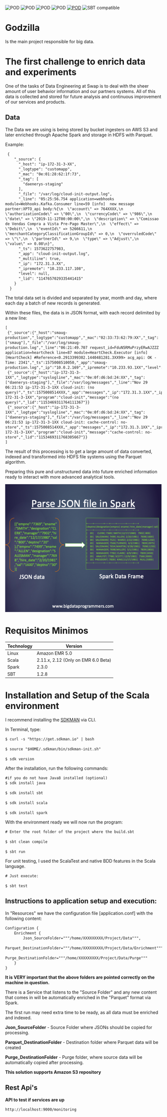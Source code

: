 ![POD](https://img.shields.io/badge/version-v1.0.0-blue.svg)
![POD](https://img.shields.io/badge/language-Scala-black.svg)
![POD](https://img.shields.io/badge/Spark-red.svg)
![POD](https://img.shields.io/badge/Amazon-EMR-orange.svg)
[![POD](https://img.shields.io/badge/license-MIT-lightgrey.svg)](./LICENSE)
![SBT compatible](https://img.shields.io/badge/SBT-compatible-4BC51D.svg?style=flat)

# Godzilla

Is the main project responsible for big data. 

# The first challenge to enrich data and experiments

One of the tasks of Data Engineering at Swap is to deal with the sheer amount of user behavior information and our partners systems.
All of this data is collected and stored for future analysis and continuous improvement of our services and products.

## Data

The Data we are using is being stored by bucket ingesters on AWS S3 and later enriched through Apache Spark and storage in HDFS with Parquet.

Example:
```
 {
    "_source": {
      "_host": "ip-172-31-3-XX",
      "_logtype": "customapp",
      "_mac": "0e:01:28:62:1f:73",
      "_tag": [
        "daenerys-staging"
      ],
      "_file": "/var/log/cloud-init-output.log",
      "_line": "05:25:56.754 application=webhooks module=Webhooks.Kafka.Consumer line=59 [info]  new message partner:XPTO_api body:%{\n  \"account\" => 764XXXX,\n  \"authorizationCode\" => \"00\",\n  \"currencyCode\" => \"986\",\n  \"date\" => \"2019-11-12T00:00:00\",\n  \"description\" => \"Comissao de Vendas Compra a Vista Pre-Pago Master\",\n  \"effect\" => \"Debit\",\n  \"eventId\" => 5266611,\n  \"merchantCategoryClassificationGroupId\" => 0,\n  \"overruledCode\" => \"\",\n  \"partnerId\" => 9,\n  \"type\" => \"Adjust\",\n  \"value\" => 0.08\n}",
      "_ts": 1573622757983,
      "_app": "cloud-init-output.log",
      "_multiline": true,
      "_ip": "172.31.3.XX",
      "_ipremote": "10.233.117.108",
      "level": null,
      "_lid": "1147657029335441415"
    }
  }
```

The total data set is divided and separated by year, month and day, where each day a batch of new records is generated.

Within these files, the data is in JSON format, with each record delimited by a new line:

```
[
 {"_source":{"_host":"smaug-production","_logtype":"customapp","_mac":"02:33:73:62:79:XX","_tag":["smaug"],"_file":"/var/log/smaug-production.log","_line":"06:21:49.707 request_id=FduN5RMuPrzyERwAJZZZ application=heartcheck line=87 module=HeartCheck.Executor [info]  [HeartCheck] #Reference<0.2913399302.1440481281.3XX99> acg_api: OK - Time: 2341","_ts":1575008510050,"_app":"smaug-production.log","_ip":"10.0.2.169","_ipremote":"10.233.93.1XX","level":null,"_lid":"1153469293918777347"}}
 {"_source":{"_host":"ip-172-31-3-1XX","_logtype":"syslogline","_mac":"0e:0f:d6:bd:24:XX","_tag":["daenerys-staging"],"_file":"/var/log/messages","_line":"Nov 29 06:21:53 ip-172-31-3-1XX cloud-init: (no query)","_ts":1575008514XXX,"_app":"messages","_ip":"172.31.3.1XX","_ipremote":"147.75.38.1XX","level":null,"logsource":"ip-172-31-3-1XX","program":"cloud-init","message":"(no query)","_lid":"1153469311764111367"}}
 {"_source":{"_host":"ip-172-31-3-1XX","_logtype":"syslogline","_mac":"0e:0f:d6:bd:24:XX","_tag":["daenerys-staging"],"_file":"/var/log/messages","_line":"Nov 29 06:21:53 ip-172-31-3-1XX cloud-init: cache-control: no-store","_ts":1575008514XXX,"_app":"messages","_ip":"172.31.3.1XX","_ipremote":"147.75.38.1XX","level":null,"logsource":"ip-172-31-3-1XX","program":"cloud-init","message":"cache-control: no-store","_lid":"1153469311768305667"}}
]
```

The result of this processing is to get a large amount of data converted, indexed and transformed into HDFS file systems using the Parquet algorithm.

Preparing this pure and unstructured data into future enriched information ready to interact with more advanced analytical tools.

![Drag Racing](header.png)

# Requisitos Minimos

Technology | Version
------- | --------
Linux | Amazon EMR 5.0
Scala | 2.11.x, 2.12 (Only on EMR 6.0 Beta)
Spark | 2.3.0
SBT   | 1.2.8

# Installation and Setup of the Scala environment 

I recommend installing the [SDKMAN](https://sdkman.io/) via CLI.

In Terminal, type:

```
$ curl -s "https://get.sdkman.io" | bash

$ source "$HOME/.sdkman/bin/sdkman-init.sh"

$ sdk version
```

After the installation, run the following commands:

```
#if you do not have Java8 installed (optional)
$ sdk install java

$ sdk install sbt

$ sdk install scala

$ sdk install spark
```

With the environment ready we will now run the program:

```
# Enter the root folder of the project where the build.sbt

$ sbt clean compile

$ sbt run
```

For unit testing, I used the ScalaTest and native BDD features in the Scala language. 

```
# Just execute:

$ sbt test
```

## Instructions to application setup and execution:

In "Resources" we have the configuration file [application.conf] with the following content:

```
Configuration {
    Enrichment {
        Json_SourceFolder="""/home/XXXXXXXXX/Project/Data""",
        Parquet_DestinationFolder="""/home/XXXXXXXXX/Project/Data/Enrichment"""
        Purge_DestinationFolder="""/home/XXXXXXXXX/Project/Data/Purge"""
    }
}
```  

**It is VERY important that the above folders are pointed correctly on the machine in question.**

There is a Service that listens to the "Source Folder" and any new content that comes in will be automatically enriched in the "Parquet" format via Spark.

The first run may need extra time to be ready, as all data must be enriched and indexed. 

**Json_SourceFolder** - Source Folder where JSONs should be copied for processing.

**Parquet_DestinationFolder** - Destination folder where Parquet data will be created

**Purge_DestinationFolder** - Purge folder, where source data will be automatically copied after processing.

**This solution supports Amazon S3 repository**

## Rest Api's

**API to test if services are up**
```
http://localhost:9000/monitoring
```

